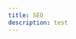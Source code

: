 ```yaml
---
title: SEO
description: test
---
```



[SEO for single page apps]: https://cdnjs.com/libraries/backbone.js/tutorials/seo-for-single-page-apps
[ajax crawling]: https://developers.google.com/webmasters/ajax-crawling/docs/learn-more
[Deprecating our AJAX crawling scheme]: https://googlewebmastercentral.blogspot.kr/2015/10/deprecating-our-ajax-crawling-scheme.html
[Updating our technical Webmaster Guidelines]: https://googlewebmastercentral.blogspot.kr/2014/10/updating-our-technical-webmaster.html
[Progressive enhancement]: https://en.wikipedia.org/wiki/Progressive_enhancement